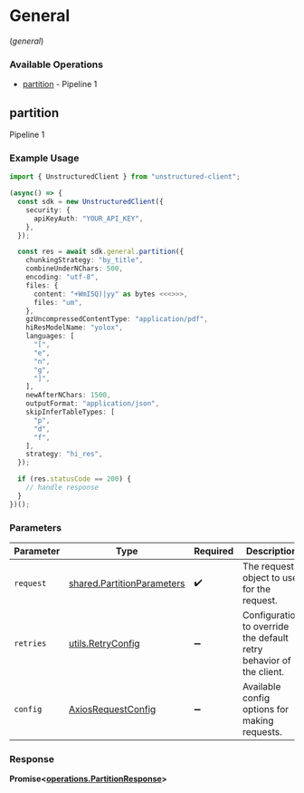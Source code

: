 # General
(*general*)

### Available Operations

* [partition](#partition) - Pipeline 1

## partition

Pipeline 1

### Example Usage

```typescript
import { UnstructuredClient } from "unstructured-client";

(async() => {
  const sdk = new UnstructuredClient({
    security: {
      apiKeyAuth: "YOUR_API_KEY",
    },
  });

  const res = await sdk.general.partition({
    chunkingStrategy: "by_title",
    combineUnderNChars: 500,
    encoding: "utf-8",
    files: {
      content: "+WmI5Q)|yy" as bytes <<<>>>,
      files: "um",
    },
    gzUncompressedContentType: "application/pdf",
    hiResModelName: "yolox",
    languages: [
      "[",
      "e",
      "n",
      "g",
      "]",
    ],
    newAfterNChars: 1500,
    outputFormat: "application/json",
    skipInferTableTypes: [
      "p",
      "d",
      "f",
    ],
    strategy: "hi_res",
  });

  if (res.statusCode == 200) {
    // handle response
  }
})();
```

### Parameters

| Parameter                                                                | Type                                                                     | Required                                                                 | Description                                                              |
| ------------------------------------------------------------------------ | ------------------------------------------------------------------------ | ------------------------------------------------------------------------ | ------------------------------------------------------------------------ |
| `request`                                                                | [shared.PartitionParameters](../../models/shared/partitionparameters.md) | :heavy_check_mark:                                                       | The request object to use for the request.                               |
| `retries`                                                                | [utils.RetryConfig](../../models/utils/retryconfig.md)                   | :heavy_minus_sign:                                                       | Configuration to override the default retry behavior of the client.      |
| `config`                                                                 | [AxiosRequestConfig](https://axios-http.com/docs/req_config)             | :heavy_minus_sign:                                                       | Available config options for making requests.                            |


### Response

**Promise<[operations.PartitionResponse](../../models/operations/partitionresponse.md)>**

